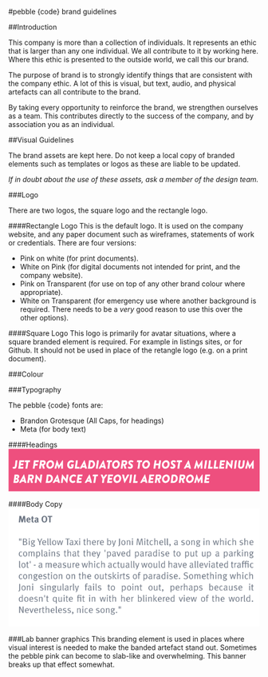 #pebble {code} brand guidelines

##Introduction

This company is more than a collection of individuals. It represents an ethic that is larger than any one individual. We all contribute to it by working here. Where this ethic is presented to the outside world, we call this our brand.

The purpose of brand is to strongly identify things that are consistent with the company ethic. A lot of this is visual, but text, audio, and physical artefacts can all contribute to the brand. 

By taking every opportunity to reinforce the brand, we strengthen ourselves as a team. This contributes directly to the success of the company, and by association you as an individual. 

##Visual Guidelines

The brand assets are kept here. Do not keep a local copy of branded elements such as templates or logos as these are liable to be updated.

*If in doubt about the use of these assets, ask a member of the design team.*

###Logo

There are two logos, the square logo and the rectangle logo.

####Rectangle Logo
This is the default logo. It is used on the company website, and any paper document such as wireframes, statements of work or credentials. There are four versions:
* Pink on white (for print documents).
* White on Pink (for digital documents not intended for print, and the company website).
* Pink on Transparent (for use on top of any other brand colour where appropriate).
* White on Transparent (for emergency use where another background is required. There needs to be a *very* good reason to use this over the other options).

####Square Logo
This logo is primarily for avatar situations, where a square branded element is required. For example in listings sites, or for Github. It should not be used in place of the retangle logo (e.g. on a print document).

###Colour

###Typography

The pebble {code} fonts are:

* Brandon Grotesque (All Caps, for headings)
* Meta (for body text)

####Headings
![Example of a heading](images/brandon-title.png "Example")

####Body Copy
![Example of body copy](images/meta-body-text.png)


###Lab banner graphics
This branding element is used in places where visual interest is needed to make the banded artefact stand out. Sometimes the pebble pink can become to slab-like and overwhelming. This banner breaks up that effect somewhat. 

